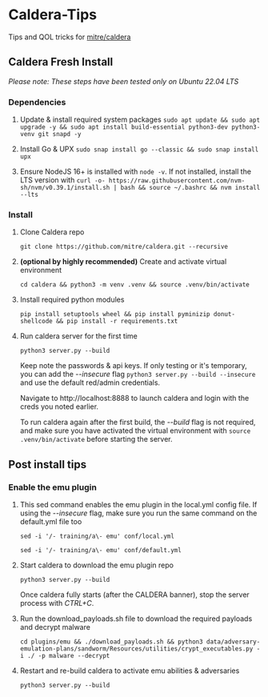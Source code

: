 # Caldera-Tips
Tips and QOL tricks for [mitre/caldera](https://github.com/mitre/caldera)

## Caldera Fresh Install

_Please note: These steps have been tested only on Ubuntu 22.04 LTS_

### Dependencies
1. Update & install required system packages `sudo apt update && sudo apt upgrade -y && sudo apt install build-essential python3-dev python3-venv git snapd -y`

2. Install Go & UPX `sudo snap install go --classic && sudo snap install upx`

3. Ensure NodeJS 16+ is installed with `node -v`. If not installed, install the LTS version with `curl -o- https://raw.githubusercontent.com/nvm-sh/nvm/v0.39.1/install.sh | bash && source ~/.bashrc && nvm install --lts`

### Install
1. Clone Caldera repo
   ```
   git clone https://github.com/mitre/caldera.git --recursive
   ```

2. **(optional by highly recommended)** Create and activate virtual environment
   ```
   cd caldera && python3 -m venv .venv && source .venv/bin/activate
   ```

3. Install required python modules
   ```
   pip install setuptools wheel && pip install pyminizip donut-shellcode && pip install -r requirements.txt
   ```

4. Run caldera server for the first time
   ```
   python3 server.py --build
   ```
   Keep note the passwords & api keys. If only testing or it's temporary, you can add the _--insecure_ flag `python3 server.py --build --insecure` and use the default red/admin credentials.

   Navigate to http://localhost:8888 to launch caldera and login with the creds you noted earlier.

   To run caldera again after the first build, the _--build_ flag is not required, and make sure you have activated the virtual environment with `source .venv/bin/activate` before starting the server.

## Post install tips

### Enable the emu plugin
1. This sed command enables the emu plugin in the local.yml config file. If using the _--insecure_ flag, make sure you run the same command on the default.yml file too
   ```
   sed -i '/- training/a\- emu' conf/local.yml
   ```
   ```
   sed -i '/- training/a\- emu' conf/default.yml
   ```

2. Start caldera to download the emu plugin repo
   ```
   python3 server.py --build
   ```
   Once caldera fully starts (after the CALDERA banner), stop the server process with _CTRL+C_.

3. Run the download_payloads.sh file to download the required payloads and decrypt malware
   ```
   cd plugins/emu && ./download_payloads.sh && python3 data/adversary-emulation-plans/sandworm/Resources/utilities/crypt_executables.py -i ./ -p malware --decrypt
   ```

4. Restart and re-build caldera to activate emu abilities & adversaries
   ```
   python3 server.py --build
   ```

